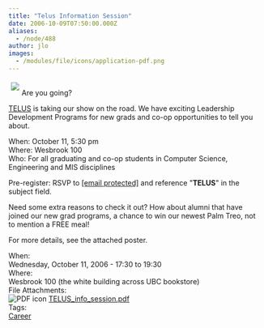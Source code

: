 ```yaml
---
title: "Telus Information Session"
date: 2006-10-09T07:50:00.000Z
aliases:
  - /node/488
author: jlo
images:
  - /modules/file/icons/application-pdf.png
---
```


<div class="field field-name-body field-type-text-with-summary field-label-hidden"><div class="field-items"><div class="field-item even"><p><img src="http://www.telus.com/images/newhp/logo.gif" align="left" vspace="5" hspace="5"><br>
Are you going?</p>
<p><a href="http://www.telus.ca">TELUS</a> is taking our show on the road. We have exciting Leadership Development Programs for new grads and co-op opportunities to tell you about.</p>
<p>When: October 11, 5:30 pm<br>
Where: Wesbrook 100<br>
Who: For all graduating and co-op students in Computer Science, Engineering and MIS disciplines</p>
<p>Pre-register: RSVP to <a href="/cdn-cgi/l/email-protection#87e4e6f5e2e2f5a9f4e2f5f1eee4e2f4c7f2e5e4a9e4e6"><span class="__cf_email__" data-cfemail="afccceddcacadd81dccaddd9c6cccadcefdacdcc81ccce">[email&#xA0;protected]</span></a> and reference &quot;<strong>TELUS</strong>&quot; in the subject field.</p>
<p>Need some extra reasons to check it out? How about alumni that have joined our new grad programs, a chance to win our newest Palm Treo, not to mention a FREE meal!</p>
<p>For more details, see the attached poster. </p>
</div></div></div><div class="field field-name-field-dates field-type-datetime field-label-above"><div class="field-label">When:&#xA0;</div><div class="field-items"><div class="field-item even"><span class="date-display-single">Wednesday, October 11, 2006 - <span class="date-display-range"><span class="date-display-start">17:30</span> to <span class="date-display-end">19:30</span></span></span></div></div></div><div class="field field-name-field-location field-type-text field-label-above"><div class="field-label">Where:&#xA0;</div><div class="field-items"><div class="field-item even">Wesbrook 100 (the white building across UBC bookstore)</div></div></div><div class="field field-name-field-file-attachments field-type-file field-label-above"><div class="field-label">File Attachments:&#xA0;</div><div class="field-items"><div class="field-item even"><span class="file"><img class="file-icon" alt="PDF icon" title="application/pdf" src="/modules/file/icons/application-pdf.png"> <a href="https://ubccsss.org/files/TELUS_info_session.pdf" type="application/pdf; length=67280">TELUS_info_session.pdf</a></span></div></div></div>    <footer>
    <div class="field field-name-field-tags field-type-taxonomy-term-reference field-label-above"><div class="field-label">Tags:&#xA0;</div><div class="field-items"><div class="field-item even"><a href="/career">Career</a></div></div></div>      </footer>
